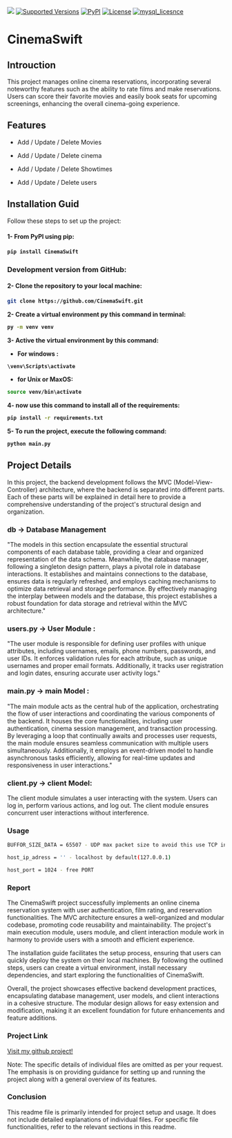 ![](https://img.shields.io/badge/Programming_Language-Python-blue.svg)
[![Supported Versions](https://img.shields.io/pypi/pyversions/requests.svg)](https://pypi.org/project/requests)
[![PyPI](https://img.shields.io/pypi/v/py-mdb.svg)](https://pypi.org/project/py-mdb/)
[![License](https://img.shields.io/pypi/l/py-mdb.svg)](https://github.com/zembrodt/pymdb/blob/master/LICENSE)
[![mysql_licesnce](https://img.shields.io/pypi/l/py-mdb.svg)](https://github.com/zembrodt/pymdb/blob/master/LICENSE)

 
 <H1>CinemaSwift</H1> 

## Introuction
<p>This project manages online cinema reservations, incorporating several noteworthy features such as the ability to rate films and make reservations. Users can score their favorite movies and easily book seats for upcoming screenings, enhancing the overall cinema-going experience.</p>

## Features
-  Add / Update / Delete Movies

-  Add / Update / Delete cinema

-  Add / Update / Delete Showtimes

-  Add / Update / Delete users



## Installation Guid 

<p>Follow these steps to set up the project:</p>

<h4>1- From PyPI using pip:<h4>

```bash
pip install CinemaSwift
```

<h3>Development version from GitHub:</h3>

<h4>2- Clone the repository to your local machine:<h4>

```bash
git clone https://github.com/CinemaSwift.git

```
<p>2- Create a virtual environment py this command in terminal: </p>

```bash
py -m venv venv
```
<p>3- Active the virtual environment by this command:</p>

- For windows :
```bash
\venv\Scripts\activate
```

- for Unix or MaxOS:

```bash
source venv/bin\activate
```

<p>4- now use this command to install all of the requirements:</p>

```bash
pip install -r requirements.txt
```

<p> 5- To run the project, execute the following command:</p>

```bash
python main.py
```


## Project Details 
<p>In this project, the backend development follows the MVC (Model-View-Controller) architecture, where the backend is separated into different parts. Each of these parts will be explained in detail here to provide a comprehensive understanding of the project's structural design and organization.</P>

### db -> Database Management
<p>"The models in this section encapsulate the essential structural components of each database table, providing a clear and organized representation of the data schema. Meanwhile, the database manager, following a singleton design pattern, plays a pivotal role in database interactions. It establishes and maintains connections to the database, ensures data is regularly refreshed, and employs caching mechanisms to optimize data retrieval and storage performance. By effectively managing the interplay between models and the database, this project establishes a robust foundation for data storage and retrieval within the MVC architecture."</p>


### users.py -> User Module :

<p>"The user module is responsible for defining user profiles with unique attributes, including usernames, emails, phone numbers, passwords, and user IDs. It enforces validation rules for each attribute, such as unique usernames and proper email formats. Additionally, it tracks user registration and login dates, ensuring accurate user activity logs."</p>


### main.py -> main Model :

<p>"The main module acts as the central hub of the application, orchestrating the flow of user interactions and coordinating the various components of the backend. It houses the core functionalities, including user authentication, cinema session management, and transaction processing. By leveraging a loop that continually awaits and processes user requests, the main module ensures seamless communication with multiple users simultaneously. Additionally, it employs an event-driven model to handle asynchronous tasks efficiently, allowing for real-time updates and responsiveness in user interactions."</p>



### client.py -> client Model:

<p>The client module simulates a user interacting with the system. Users can log in, perform various actions, and log out. The client module ensures concurrent user interactions without interference.</p>

### Usage

```bash
BUFFOR_SIZE_DATA = 65507 - UDP max packet size to avoid this use TCP instead of UDP
```

```bash
host_ip_adress = '' - localhost by default(127.0.0.1)
```

```bash
host_port = 1024 - free PORT
```

### Report

<p>The CinemaSwift project successfully implements an online cinema reservation system with user authentication, film rating, and reservation functionalities. The MVC architecture ensures a well-organized and modular codebase, promoting code reusability and maintainability. The project's main execution module, users module, and client interaction module work in harmony to provide users with a smooth and efficient experience.

The installation guide facilitates the setup process, ensuring that users can quickly deploy the system on their local machines. By following the outlined steps, users can create a virtual environment, install necessary dependencies, and start exploring the functionalities of CinemaSwift.

Overall, the project showcases effective backend development practices, encapsulating database management, user models, and client interactions in a cohesive structure. The modular design allows for easy extension and modification, making it an excellent foundation for future enhancements and feature additions.</p>

### Project Link

<a href='https://github.com/iimohammad/CinemaSwift'>Visit my github  project!</a>

<p>Note: The specific details of individual files are omitted as per your request. The emphasis is on providing guidance for setting up and running the project along with a general overview of its features.</p>

### Conclusion

<p>This readme file is primarily intended for project setup and usage. It does not include detailed explanations of individual files. For specific file functionalities, refer to the relevant sections in this readme.</p>

